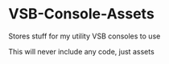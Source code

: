 # VSB-Console-Assets
Stores stuff for my utility VSB consoles to use

This will never include any code, just assets
